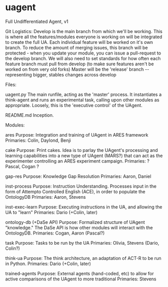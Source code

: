 # uagent
Full Undifferentiated Agent, v1

Git Logistics:
	Develop is the main branch from which we'll be working. This is where all the features/modules everyone is working on will be integrated to create the full UA. Each individual feature will be worked on it's own branch.
	To reduce the amount of merging issues, this branch will be protected - when you update your module, you can issue a pull-request to the develop branch.
	We will also need to set standards for how often each feature branch must pull from develop (to make sure features aren't be worked on from very old forks)
	Master will be the 'release' branch -- representing bigger, stables changes across develop

Files:

uagent.py
	The main runfile, acting as the 'master' process. It instantiates a think-agent and runs an experimental task, calling upon other modules as appropriate. Loosely, this is the 'executive control' of the UAgent. 

README.md
	Inception.

Modules:
	
ares
	Purpose: Integration and training of UAgent in ARES framework
	Primaries: Colin, Daylond, Benji

cake
	Purpose: Print cakes. Idea is to parlay the UAgent's processing and learning capabilities into a new type of UAgent (MARS?) that can act as the experimenter controlling an ARES experiment campaign.
	Primaries: ? Pascal, Cogan ?

gap-res
	Purpose: Knowledge Gap Resolution
	Primaries: Aaron, Daniel

inst-process
	Purpose: Instruction Understanding. Processes input in the form of Attempto Controlled English (ACE), in order to populate the OntologyDB
	Primaries: Aaron, Stevens

inst-exec-learn
	Purpose: Executing instructions in the UA, and allowing the UA to "learn"
	Primaries: Dario (+Colin, later)

ontology-db (+DaSe API)
	Purpose: Formalized structure of UAgent "knowledge." The DaSe API is how other modules will interact with the OntologyDB.
	Primaries: Cogan, Aaron (Pascal?)

task
	Purpose: Tasks to be run by the UA
	Primaries: Olivia, Stevens (Dario, Colin?)

think-ua
	Purpose: The think architecture, an adaptation of ACT-R to be run in Python.
	Primaries: Dario (+Colin, later)

trained-agents
	Purpose: External agents (hand-coded, etc) to allow for active comparisons of the UAgent to more traditional 
	Primaries: Stevens















